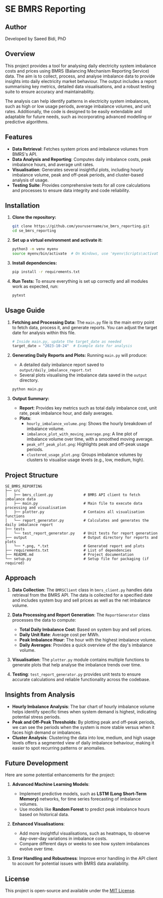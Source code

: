 
# SE BMRS Reporting

## Author
Developed by Saeed Bidi, PhD

## Overview

This project provides a tool for analysing daily electricity system imbalance costs and prices using BMRS (Balancing Mechanism Reporting Service) data. The aim is to collect, process, and analyse imbalance data to provide insights into daily electricity market behaviour. The output includes a report summarising key metrics, detailed data visualisations, and a robust testing suite to ensure accuracy and maintainability.

The analysis can help identify patterns in electricity system imbalances, such as high or low usage periods, average imbalance volumes, and unit rates. Additionally, the code is designed to be easily extendable and adaptable for future needs, such as incorporating advanced modelling or predictive algorithms.

## Features

- **Data Retrieval**: Fetches system prices and imbalance volumes from BMRS's API.
- **Data Analysis and Reporting**: Computes daily imbalance costs, peak imbalance hours, and average unit rates.
- **Visualisation**: Generates several insightful plots, including hourly imbalance volume, peak and off-peak periods, and cluster-based analysis of usage.
- **Testing Suite**: Provides comprehensive tests for all core calculations and processes to ensure data integrity and code reliability.

## Installation

1. **Clone the repository:**
   ```bash
   git clone https://github.com/yourusername/se_bmrs_reporting.git
   cd se_bmrs_reporting
   ```

2. **Set up a virtual environment and activate it:**
   ```bash
   python3 -m venv myenv
   source myenv/bin/activate  # On Windows, use 'myenv\Scripts\activate'
   ```

3. **Install dependencies:**
   ```bash
   pip install -r requirements.txt
   ```

4. **Run Tests:**
   To ensure everything is set up correctly and all modules work as expected, run:
   ```bash
   pytest
   ```

## Usage Guide

1. **Fetching and Processing Data:**
   The `main.py` file is the main entry point to fetch data, process it, and generate reports. You can adjust the target date for analysis within this file. 

   ```python
   # Inside main.py, update the target_date as needed
   target_date = "2023-10-24"  # Example date for analysis
   ```

2. **Generating Daily Reports and Plots:**
   Running `main.py` will produce:
   - A detailed daily imbalance report saved to `output/daily_imbalance_report.txt`
   - Several plots visualising the imbalance data saved in the `output` directory.

   ```bash
   python main.py
   ```

3. **Output Summary:**
   - **Report**: Provides key metrics such as total daily imbalance cost, unit rate, peak imbalance hour, and daily averages.
   - **Plots**:
     - `hourly_imbalance_volume.png`: Shows the hourly breakdown of imbalance volume.
     - `imbalance_plot_with_moving_average.png`: A line plot of imbalance volume over time, with a smoothed moving average.
     - `peak_off_peak_plot.png`: Highlights peak and off-peak usage periods.
     - `clustered_usage_plot.png`: Groups imbalance volumes by clusters to visualise usage levels (e.g., low, medium, high).

## Project Structure

```
SE_BMRS_REPORTING
├── src
│   ├── bmrs_client.py              # BMRS API client to fetch imbalance data
│   ├── main.py                     # Main file to execute data processing and visualisation
│   ├── plotter.py                  # Contains all visualisation functions
│   └── report_generator.py         # Calculates and generates the daily imbalance report
├── tests
│   └── test_report_generator.py    # Unit tests for report generation
├── output                          # Output directory for reports and plots
│   └── *.png, *.txt                # Generated report and plots
├── requirements.txt                # List of dependencies
├── README.md                       # Project documentation
└── setup.py                        # Setup file for packaging (if required)
```

## Approach

1. **Data Collection**: The `BMRSClient` class in `bmrs_client.py` handles data retrieval from the BMRS API. The data is collected for a specified date and includes system buy and sell prices as well as the net imbalance volume.

2. **Data Processing and Report Generation**: The `ReportGenerator` class processes the data to compute:
   - **Total Daily Imbalance Cost**: Based on system buy and sell prices.
   - **Daily Unit Rate**: Average cost per MWh.
   - **Peak Imbalance Hour**: The hour with the highest imbalance volume.
   - **Daily Averages**: Provides a quick overview of the day's imbalance volume.

3. **Visualisation**: The `plotter.py` module contains multiple functions to generate plots that help analyse the imbalance trends over time.

4. **Testing**: `test_report_generator.py` provides unit tests to ensure accurate calculations and reliable functionality across the codebase.

## Insights from Analysis

- **Hourly Imbalance Analysis**: The bar chart of hourly imbalance volume helps identify specific times when system demand is highest, indicating potential stress periods.
- **Peak and Off-Peak Thresholds**: By plotting peak and off-peak periods, we can see the periods when the system is more stable versus when it faces high demand or imbalances.
- **Cluster Analysis**: Clustering the data into low, medium, and high usage levels offers a segmented view of daily imbalance behaviour, making it easier to spot recurring patterns or anomalies.

## Future Development

Here are some potential enhancements for the project:

1. **Advanced Machine Learning Models**: 
   - Implement predictive models, such as **LSTM (Long Short-Term Memory)** networks, for time series forecasting of imbalance volumes.
   - Use models like **Random Forest** to predict peak imbalance hours based on historical data.

2. **Enhanced Visualisations**: 
   - Add more insightful visualisations, such as heatmaps, to observe day-over-day variations in imbalance costs.
   - Compare different days or weeks to see how system imbalances evolve over time.

3. **Error Handling and Robustness**: Improve error handling in the API client to account for potential issues with BMRS data availability.

## **License**
This project is open-source and available under the [MIT License](LICENSE).


